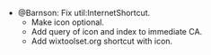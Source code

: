 * @Barnson: Fix util:InternetShortcut.
  * Make icon optional.
  * Add query of icon and index to immediate CA.
  * Add wixtoolset.org shortcut with icon.
